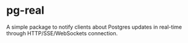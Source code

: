 # pg-real
A simple package to notify clients about Postgres updates in real-time through HTTP/SSE/WebSockets connection.
